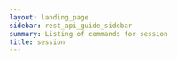 ```yaml
---
layout: landing_page
sidebar: rest_api_guide_sidebar
summary: Listing of commands for session
title: session
---
```

